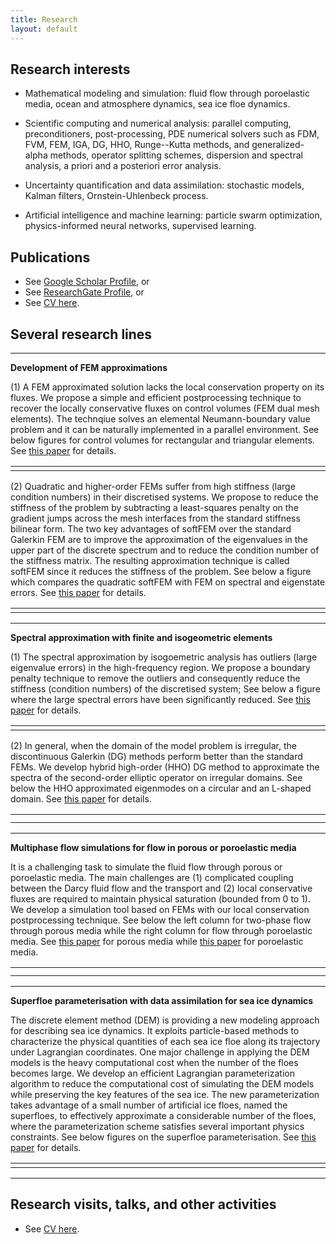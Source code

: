 ```yaml
---
title: Research
layout: default
---
```


## Research interests
- Mathematical modeling and simulation: fluid flow through poroelastic media, ocean and atmosphere dynamics, sea ice floe dynamics.

- Scientific computing and numerical analysis: parallel computing, preconditioners, post-processing, PDE numerical solvers such as FDM, FVM, FEM, IGA, DG, HHO, Runge--Kutta methods, and generalized-alpha methods, operator splitting schemes, dispersion and spectral analysis, a priori and a posteriori error analysis.

- Uncertainty quantification and data assimilation: stochastic models, Kalman filters, Ornstein-Uhlenbeck process.

- Artificial intelligence and machine learning: particle swarm optimization, physics-informed neural networks, supervised learning.

## Publications 
- See [Google Scholar Profile](https://scholar.google.com/citations?user=PBGaQ44AAAAJ&hl=en), or
- See [ResearchGate Profile](https://www.researchgate.net/profile/Quanling-Deng), or
- See [CV here](https://quanlingdeng.github.io/deng.pdf).


## Several research lines

* * *
**Development of FEM approximations**

(1) A FEM approximated solution lacks the local conservation property on its fluxes. We propose a simple and efficient postprocessing technique to recover the locally conservative fluxes on control volumes (FEM dual mesh elements). The technqiue solves an elemental Neumann-boundary value problem and it can be naturally implemented in a parallel environment. See below figures for control volumes for rectangular and triangular elements. See [this paper](https://www.sciencedirect.com/science/article/pii/S0377042719301803) for details. 

<table class="fixed">
  <col width="200"/>
  <col width="200"/>
  <tr>
    <td> 
        <div class="card" style="width: 20rem;">
          <img src="images/cv0.jpg" alt="" class="img-responsive"> 
        </div>
    </td>
    <td> 
        <div class="card" style="width: 20rem;">
          <img src="images/cv1.jpg" alt="" class="img-responsive"> 
        </div>
    </td>
 </tr>
</table> 
  
  
(2) Quadratic and higher-order FEMs suffer from high stiffness (large condition numbers) in their discretised systems. We propose to reduce the stiffness of the problem by subtracting a least-squares penalty on the gradient jumps across the mesh interfaces from the standard stiffness bilinear form. The two key advantages of softFEM over the standard Galerkin FEM are to improve the approximation of the eigenvalues in the upper part of the discrete spectrum and to reduce the condition number of the stiffness matrix. The resulting approximation technique is called softFEM since it reduces the stiffness of the problem. See below a figure which compares the quadratic softFEM with FEM on spectral and eigenstate errors. See [this paper](https://www.sciencedirect.com/science/article/pii/S0898122121003382) for details. 

<table class="fixed">
  <col width="600"/>
  <col width="300"/>
  <tr>
    <td> 
        <div class="card" style="width: 40rem;">
          <img src="images/softfem.jpg" alt="" class="img-responsive"> 
        </div>
    </td>
 </tr>
</table> 

* * *

**Spectral approximation with finite and isogeometric elements**  

(1) The spectral approximation by isogoemetric analysis has outliers (large eigenvalue errors) in the high-frequency region. We propose a boundary penalty technique to remove the outliers and consequently reduce the stiffness (condition numbers) of the discretised system; See below a figure where the large spectral errors have been significantly reduced. See [this paper](https://www.sciencedirect.com/science/article/pii/S0045782521002449) for details. 

<table class="fixed">
  <col width="600"/>
  <col width="300"/>
  <tr>
    <td> 
        <div class="card" style="width: 40rem;">
          <img src="images/iga.jpg" alt="" class="img-responsive"> 
        </div>
    </td>
 </tr>
</table> 


(2) In general, when the domain of the model problem is irregular, the discontinuous Galerkin (DG) methods perform better than the standard FEMs. We develop hybrid high-order (HHO) DG method to approximate the spectra of the second-order elliptic operator on irregular domains. See below the HHO approximated eigenmodes on a circular and an L-shaped domain. See [this paper](https://www.ams.org/mcom/0000-000-00/S0025-5718-2018-03405-6/) for details.

<table class="fixed">
  <col width="200"/>
  <col width="200"/>
  <tr>
    <td> 
        <div class="card" style="width: 20rem;">
          <img src="images/circle_ef1.jpg" alt="" class="img-responsive"> 
        </div>
    </td>
    <td> 
        <div class="card" style="width: 20rem;">
          <img src="images/lshape_ef1.jpg" alt="" class="img-responsive"> 
        </div>
    </td>
 </tr>
 <tr>
    <td> 
        <div class="card" style="width: 20rem;">
          <img src="images/circle_ef7.jpg" alt="" class="img-responsive"> 
        </div>
    </td>
    <td> 
        <div class="card" style="width: 20rem;">
          <img src="images/lshape_ef3.jpg" alt="" class="img-responsive"> 
        </div>
    </td>
 </tr>
</table> 

* * *

**Multiphase flow simulations for flow in porous or poroelastic media**  

It is a challenging task to simulate the fluid flow through porous or poroelastic media. The main challenges are (1) complicated coupling between the Darcy fluid flow and the transport and (2) local conservative fluxes are required to maintain physical saturation (bounded from 0 to 1). We develop a simulation tool based on FEMs with our local conservation postprocessing technique. See below the left column for two-phase flow through porous media while the right column for flow through poroelastic media. See [this paper](https://link.springer.com/article/10.1007/s10915-017-0493-9) for porous media while [this paper](https://www.sciencedirect.com/science/article/pii/S0021999117304692) for poroelastic media.

<table class="fixed">
  <col width="200"/>
  <col width="200"/>
  <tr>
    <td> 
        <div class="card" style="width: 20rem;">
          <img src="images/tpfsat1.jpg" alt="" class="img-responsive"> 
        </div>
    </td>
    <td> 
        <div class="card" style="width: 24rem;">
          <img src="images/sat1.jpg" alt="" class="img-responsive"> 
        </div>
    </td>
 </tr>
 <tr>
    <td> 
        <div class="card" style="width: 20rem;">
          <img src="images/tpfsat2.jpg" alt="" class="img-responsive"> 
        </div>
    </td>
    <td> 
        <div class="card" style="width: 24rem;">
          <img src="images/sat2.jpg" alt="" class="img-responsive"> 
        </div>
    </td>
 </tr>
</table> 
  

* * *

**Superfloe parameterisation with data assimilation for sea ice dynamics**  

The discrete element method (DEM) is providing a new modeling approach for describing sea ice dynamics. It exploits particle-based methods to characterize the physical quantities of each sea ice floe along its trajectory under Lagrangian coordinates. One major challenge in applying the DEM models is the heavy computational cost when the number of the floes becomes large. We develop an efficient Lagrangian parameterization algorithm to reduce the computational cost of simulating the DEM models while preserving the key features of the sea ice. The new parameterization takes advantage of a small number of artificial ice floes, named the superfloes, to effectively approximate a considerable number of the floes, where the parameterization scheme satisfies several important physics constraints. See below figures on the superfloe parameterisation. See [this paper](https://arxiv.org/abs/2105.13569) for details. 

<table class="fixed">
  <col width="200"/>
  <col width="400"/>
  <tr>
    <td> 
        <div class="card" style="width: 16rem;">
          <img src="images/floes.jpg" alt="" class="img-responsive"> 
        </div>
    </td>
    <td> 
        <div class="card" style="width: 30rem;">
          <img src="images/floesuper.jpg" alt="" class="img-responsive"> 
        </div>
    </td>
 </tr>
</table> 

* * * *

## Research visits, talks, and other activities
- See [CV here](https://quanlingdeng.github.io/deng.pdf).
